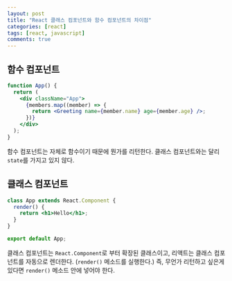 ```yaml
---
layout: post
title: "React 클래스 컴포넌트와 함수 컴포넌트의 차이점"
categories: [react]
tags: [react, javascript]
comments: true
---
```


## 함수 컴포넌트

```jsx
function App() {
  return (
    <div className="App">
      {members.map((member) => {
        return <Greeting name={member.name} age={member.age} />;
      })}
    </div>
  );
}
```

함수 컴포넌트는 자체로 함수이기 때문에 뭔가를 리턴한다. 클래스 컴포넌트와는 달리 `state`를 가지고 있지 않다.

## 클래스 컴포넌트

```jsx
class App extends React.Component {
  render() {
    return <h1>Hello</h1>;
  }
}

export default App;
```

클래스 컴포넌트는 `React.Component`로 부터 확장된 클래스이고, 리액트는 클래스 컴포넌트를 자동으로 렌더한다. (`render()` 메소드를 실행한다.) 즉, 무언가 리턴하고 싶은게 있다면 `render()` 메소드 안에 넣어야 한다.
